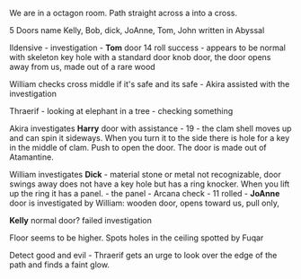 We are in a octagon room.
Path straight across a into a cross.

5 Doors name Kelly, Bob, dick, JoAnne, Tom, John written in Abyssal
 
Ildensive - investigation - **Tom** door 14 roll success - appears to be normal with skeleton key hole with a standard door knob door, the door opens away from us, made out of a rare wood

William checks cross middle if it's safe and its safe - Akira assisted with the investigation

Thraerif - looking at elephant in a tree - checking something 

Akira investigates **Harry** door with assistance - 19 - the clam shell moves up
 and can spin it sideways. When you turn it to the side there is hole for a key in the middle of clam. Push to open the door.
 The door is made out of Atamantine.
   
William investigates **Dick**  - material stone or metal not recognizable, door swings away does not have a key hole but has a ring knocker. When you lift up the ring it has a panel. 
	- the panel - Arcana  check - 11 rolled - 
**JoAnne** door is investigated by William:  wooden door, opens toward us, pull only,  

**Kelly** normal door? failed investigation

Floor seems to be higher. Spots holes in the ceiling spotted by Fuqar

Detect good and evil - Thraerif gets an urge to look over the edge of the path and finds a faint glow. 


